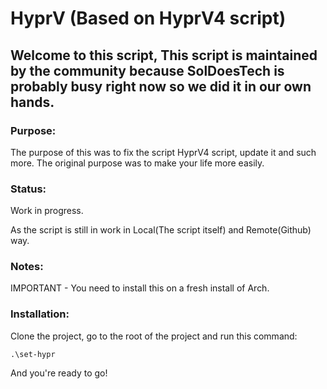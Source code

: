 # HyprV (Based on HyprV4 script)
## Welcome to this script, This script is maintained by the community because SolDoesTech is probably busy right now so we did it in our own hands.
### Purpose:
The purpose of this was to fix the script HyprV4 script, update it and such more.
The original purpose was to make your life more easily.

### Status:
Work in progress.


As the script is still in work in Local(The script itself) and Remote(Github) way.

### Notes:
IMPORTANT - You need to install this on a fresh install of Arch.


### Installation:
Clone the project, go to the root of the project and run this command:

```
.\set-hypr
```

And you're ready to go!
